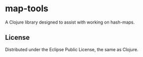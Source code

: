 # map-tools

A Clojure library designed to assist with working on hash-maps.

## License

Distributed under the Eclipse Public License, the same as Clojure.
